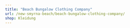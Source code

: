 ```yaml
---
title: "Beach Bungalow Clothing Company"
url: /new-smyrna-beach/beach-bungalow-clothing-company/
shop: Kleidung
---
```

